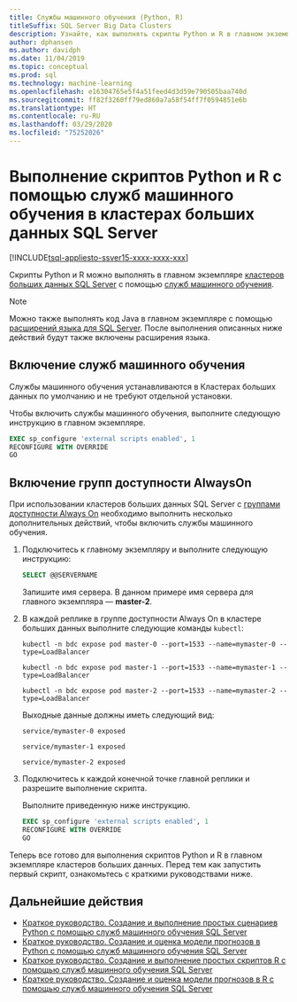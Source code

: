 ```yaml
---
title: Службы машинного обучения (Python, R)
titleSuffix: SQL Server Big Data Clusters
description: Узнайте, как выполнять скрипты Python и R в главном экземпляре кластеров больших данных SQL Server с помощью служб машинного обучения.
author: dphansen
ms.author: davidph
ms.date: 11/04/2019
ms.topic: conceptual
ms.prod: sql
ms.technology: machine-learning
ms.openlocfilehash: e16304765e5f4a51feed4d3d59e790505baa740d
ms.sourcegitcommit: ff82f3260ff79ed860a7a58f54ff7f0594851e6b
ms.translationtype: HT
ms.contentlocale: ru-RU
ms.lasthandoff: 03/29/2020
ms.locfileid: "75252026"
---
```

# <a name="run-python-and-r-scripts-with-machine-learning-services-on-sql-server-big-data-clusters"></a>Выполнение скриптов Python и R с помощью служб машинного обучения в кластерах больших данных SQL Server

[!INCLUDE[tsql-appliesto-ssver15-xxxx-xxxx-xxx](../includes/tsql-appliesto-ssver15-xxxx-xxxx-xxx.md)]

Скрипты Python и R можно выполнять в главном экземпляре [кластеров больших данных SQL Server](big-data-cluster-overview.md) с помощью [служб машинного обучения](../advanced-analytics/index.yml).

> [!NOTE]
> Можно также выполнять код Java в главном экземпляре с помощью [расширений языка для SQL Server](../language-extensions/language-extensions-overview.md). После выполнения описанных ниже действий будут также включены расширения языка.

## <a name="enable-machine-learning-services"></a>Включение служб машинного обучения

Службы машинного обучения устанавливаются в Кластерах больших данных по умолчанию и не требуют отдельной установки.

Чтобы включить службы машинного обучения, выполните следующую инструкцию в главном экземпляре.

```sql
EXEC sp_configure 'external scripts enabled', 1
RECONFIGURE WITH OVERRIDE
GO
```

## <a name="enable-always-on-availability-groups"></a>Включение групп доступности AlwaysOn

При использовании кластеров больших данных SQL Server с [группами доступности Always On](../database-engine/availability-groups/windows/overview-of-always-on-availability-groups-sql-server.md) необходимо выполнить несколько дополнительных действий, чтобы включить службы машинного обучения.

1. Подключитесь к главному экземпляру и выполните следующую инструкцию:

    ```sql
    SELECT @@SERVERNAME
    ```

    Запишите имя сервера. В данном примере имя сервера для главного экземпляра — **master-2**.

1. В каждой реплике в группе доступности Always On в кластере больших данных выполните следующие команды `kubectl`:

    ```
    kubectl -n bdc expose pod master-0 --port=1533 --name=mymaster-0 --type=LoadBalancer

    kubectl -n bdc expose pod master-1 --port=1533 --name=mymaster-1 --type=LoadBalancer

    kubectl -n bdc expose pod master-2 --port=1533 --name=mymaster-2 --type=LoadBalancer
    ```

    Выходные данные должны иметь следующий вид:
    
    ```
    service/mymaster-0 exposed

    service/mymaster-1 exposed

    service/mymaster-2 exposed
    ```

1. Подключитесь к каждой конечной точке главной реплики и разрешите выполнение скрипта.

    Выполните приведенную ниже инструкцию.

    ```sql
    EXEC sp_configure 'external scripts enabled', 1
    RECONFIGURE WITH OVERRIDE
    GO
    ```

Теперь все готово для выполнения скриптов Python и R в главном экземпляре кластеров больших данных. Перед тем как запустить первый скрипт, ознакомьтесь с краткими руководствами ниже.

## <a name="next-steps"></a>Дальнейшие действия

+ [Краткое руководство. Создание и выполнение простых сценариев Python с помощью служб машинного обучения SQL Server](../advanced-analytics/tutorials/quickstart-python-create-script.md)
+ [Краткое руководство. Создание и оценка модели прогнозов в Python с помощью служб машинного обучения SQL Server](../advanced-analytics/tutorials/quickstart-python-train-score-model.md)
+ [Краткое руководство. Создание и выполнение простых скриптов R с помощью служб машинного обучения SQL Server](../advanced-analytics/tutorials/quickstart-r-create-script.md)
+ [Краткое руководство. Создание и оценка модели прогнозов в R с помощью служб машинного обучения SQL Server](../advanced-analytics/tutorials/quickstart-r-train-score-model.md)
